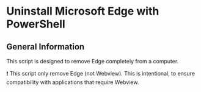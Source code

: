 # Uninstall Microsoft Edge with PowerShell
## General Information
This script is designed to remove Edge completely from a computer. 

:exclamation: This script only remove Edge (not Webview). This is intentional, to ensure compatibility with applications that require Webview.
